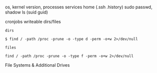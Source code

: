 os,
kernel version,
processes
services
home (.ssh .history)
sudo 
passwd, shadow
ls (suid guid)

cronjobs
writeable dirs/files

`dirs`
```shell-session
$ find / -path /proc -prune -o -type d -perm -o+w 2>/dev/null
```
`files`
```shell-session
find / -path /proc -prune -o -type f -perm -o+w 2>/dev/null
```

 File Systems & Additional Drives
